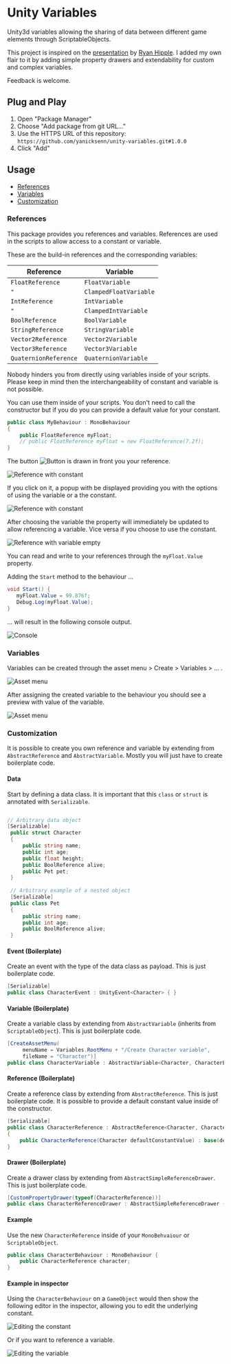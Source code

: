 # Unity Variables
Unity3d variables allowing the sharing of data between different game elements through ScriptableObjects.

This project is inspired on the [presentation](https://youtu.be/raQ3iHhE_Kk?t=926) by [Ryan Hipple](https://twitter.com/roboryantron).
I added my own flair to it by adding simple property drawers and extendability for custom and complex variables.

Feedback is welcome.

## Plug and Play
1. Open "Package Manager"
2. Choose "Add package from git URL..."
3. Use the HTTPS URL of this repository:
   `https://github.com/yanicksenn/unity-variables.git#1.0.0`
4. Click "Add"

## Usage
- [References](#user-content-references)
- [Variables](#user-content-variables)
- [Customization](#user-content-customization)

### References
This package provides you references and variables.
References are used in the scripts to allow access to a constant or variable.

These are the build-in references and the corresponding variables:

| Reference             | Variable               |
|-----------------------|------------------------|
| `FloatReference`      | `FloatVariable`        |
| `"`                   | `ClampedFloatVariable` |
| `IntReference`        | `IntVariable`          |
| `"`                   | `ClampedIntVariable`   |
| `BoolReference`       | `BoolVariable`         |
| `StringReference`     | `StringVariable`       |
| `Vector2Reference`    | `Vector2Variable`      |
| `Vector3Reference`    | `Vector3Variable`      |
| `QuaternionReference` | `QuaternionVariable`   |

Nobody hinders you from directly using variables inside of your scripts.
Please keep in mind then the interchangeability of constant and variable is not possible.

You can use them inside of your scripts. You don't need to call the constructor but if you do you can provide a default value for your constant.

```c#
public class MyBehaviour : MonoBehaviour
{
    public FloatReference myFloat;
    // public FloatReference myFloat = new FloatReference(7.2f);
}
```

The button ![Button](./Documentation/button.png) is drawn in front you your reference.

![Reference with constant](./Documentation/example-behaviour-constant.png)

If you click on it, a popup with be displayed providing you with the options of using the variable or a the constant.

![Reference with constant](./Documentation/example-behaviour-popup.png)

After choosing the variable the property will immediately be updated to allow referencing a variable. Vice versa if you choose to use the constant.

![Reference with variable empty](./Documentation/example-behaviour-variable-empty.png)

You can read and write to your references through the `myFloat.Value` property.

Adding the `Start` method to the behaviour ... 
```c#
void Start() {
   myFloat.Value = 99.876f;
   Debug.Log(myFloat.Value);
}
```

... will result in the following console output.

![Console](./Documentation/console.png)

### Variables
Variables can be created through the asset menu > Create > Variables > ... .

![Asset menu](./Documentation/asset-menu.png)

After assigning the created variable to the behaviour you should see a preview with value of the variable.

![Asset menu](./Documentation/example-behaviour-variable-filled.png)

### Customization
It is possible to create you own reference and variable by extending from `AbstractReference` and `AbstractVariable`.
Mostly you will just have to create boilerplate code.

#### Data
Start by defining a data class. It is important that this `class` or `struct` is annotated with `Serializable`.
```c#

// Arbitrary data object 
[Serializable]
 public struct Character
 {
     public string name;
     public int age;
     public float height;
     public BoolReference alive;
     public Pet pet;
 }
 
 // Arbitrary example of a nested object
 [Serializable]
 public class Pet
 {
     public string name;
     public int age;
     public BoolReference alive;
 }
```

#### Event (Boilerplate)
Create an event with the type of the data class as payload. This is just boilerplate code.
```c#
[Serializable]
public class CharacterEvent : UnityEvent<Character> { }
```

#### Variable (Boilerplate)
Create a variable class by extending from `AbstractVariable` (inherits from `ScriptableObject`). This is just boilerplate code.
```c#
[CreateAssetMenu(
     menuName = Variables.RootMenu + "/Create Character variable",
     fileName = "Character")]
public class CharacterVariable : AbstractVariable<Character, CharacterEvent> { }
```

#### Reference (Boilerplate)
Create a reference class by extending from `AbstractReference`. This is just boilerplate code. It is possible to provide a default constant value inside of the constructor.
```c#
[Serializable]
public class CharacterReference : AbstractReference<Character, CharacterVariable, CharacterEvent>
{
    public CharacterReference(Character defaultConstantValue) : base(defaultConstantValue) { }
}
```

#### Drawer (Boilerplate)
Create a drawer class by extending from `AbstractSimpleReferenceDrawer`. This is just boilerplate code.
```c#
[CustomPropertyDrawer(typeof(CharacterReference))]
public class CharacterReferenceDrawer : AbstractSimpleReferenceDrawer { }
```

#### Example
Use the new `CharacterReference` inside of your `MonoBehvaiour` or `ScriptableObject`.
```c#
public class CharacterBehaviour : MonoBehaviour {
    public CharacterReference character;
}
```

#### Example in inspector

Using the `CharacterBehaviour` on a `GameObject` would then show the following editor in the inspector, allowing you to edit the underlying constant.

![Editing the constant](./Documentation/custom-constant.png)

Or if you want to reference a variable.

![Editing the variable](./Documentation/custom-variable.png)
